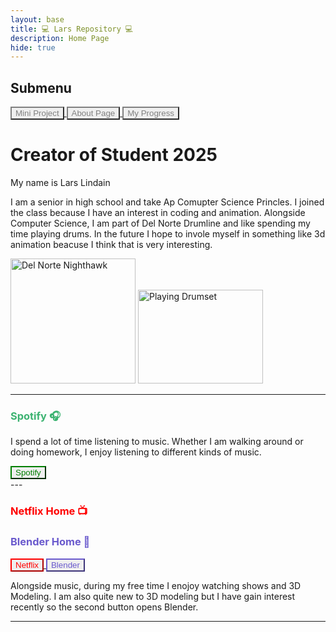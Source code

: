 ```yaml
---
layout: base
title: 💻 Lars Repository 💻 
description: Home Page
hide: true
---
```


<div style="border-color:Grey;">
    <h2>Submenu</h2>
        <a href="http://127.0.0.1:4100/LarsRepo/miniproject/">
        <button type="button" style="border-color:Grey;color:Grey;">Mini Project
        </button>
         </a>
         <a href="http://127.0.0.1:4100/LarsRepo/aboutpage/">
        <button type="button" style="border-color:Grey;color:Grey;">About Page
        </button>
         </a>
         <a href="http://127.0.0.1:4100/LarsRepo/progress/">
        <button type="button" style="border-color:Grey;color:Grey;">My Progress
        </button>
         </a>
</div>


<h1>Creator of Student 2025</h1>

My name is Lars Lindain

I am a senior in high school and take Ap Comupter Science Princles. I joined the class because I have an interest in coding and animation. Alongside Computer Science, I am part of Del Norte Drumline and like spending my time playing drums. In the future I hope to invole myself in something like 3d animation beacuse I think that is very interesting.


<img alt="Del Norte Nighthawk" src="https://static.hudl.com/users/prod/3810370_8caf5a9703664533b3b1cf2b4e040537.jpg" width="200" height="200">

<img alt="Playing Drumset" src="https://encrypted-tbn0.gstatic.com/images?q=tbn:ANd9GcTo5aOQPunAqEUNptKwErygi5EwJwoIeM5vg55pjmqkXX8pHVlagq7Fp3e5Eg&s" width="200" height="150">

---
<div>
    <h3 style="color:MediumSeaGreen;">Spotify 🎧</h3>
    <p>I spend a lot of time listening to music. Whether I am walking around or doing homework, I enjoy listening to different kinds of music.</p>
    <a href="https://open.spotify.com">
    <button type="button" style="border-color:green;color:green">Spotify
    </button>
    </a>
</div>
---

<h3 style="color:Red;">Netflix Home 📺</h3> 
<h3 style="color:SlateBlue;">Blender Home 🍎</h3>

<div>
    <a href="https://netflix.com">
        <button type="button" style="border-color:red;color:Red;">Netflix
        </button>
    </a>   
    <a href="https://blender.org">
    <button type="button" style="border-color:SlateBlue;color:SlateBlue;">Blender
    </button>
    </a>
</div>


<p>Alongside music, during my free time I enojoy watching shows and 3D Modeling. I am also quite new to 3D modeling but I have gain interest recently so the second button opens Blender.</p>

---